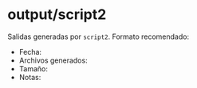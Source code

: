 # output/script2

Salidas generadas por `script2`.
Formato recomendado:

- Fecha:
- Archivos generados:
- Tamaño:
- Notas:
